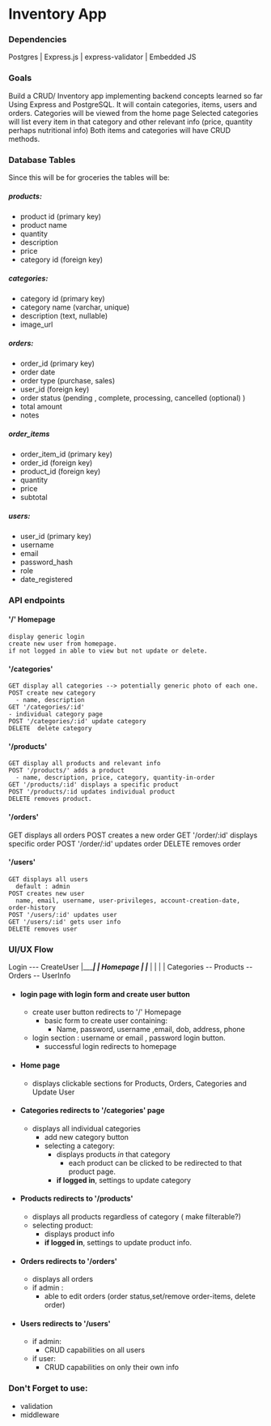 # Inventory App
### Dependencies
Postgres | Express.js | express-validator | Embedded JS

### Goals
Build a CRUD/ Inventory app implementing backend concepts learned so far Using Express and PostgreSQL.
It will contain categories, items, users and orders.
Categories will be viewed from the home page
Selected categories will list every item in that category and other relevant info (price, quantity perhaps nutritional info)
Both items and categories will have CRUD methods.

### Database Tables
Since this will be for groceries the tables will be: 
##### products:  
  - product id (primary key)
  - product name 
  - quantity
  - description
  - price
  - category id (foreign key) 
##### categories:
  - category id (primary key)
  - category name (varchar, unique)
  - description (text,  nullable)
  - image_url
##### orders:
  - order_id (primary key)
  - order date
  - order type (purchase, sales)
  - user_id (foreign key)
  - order status (pending , complete, processing, cancelled (optional) )
  - total amount
  - notes
##### order_items
  - order_item_id (primary key)
  - order_id (foreign key)
  - product_id (foreign key)
  - quantity
  - price
  - subtotal
##### users:
  - user_id (primary key)
  - username
  - email
  - password_hash
  - role
  - date_registered

### API endpoints

  #### '/' Homepage
    display generic login
    create new user from homepage.
    if not logged in able to view but not update or delete.

  #### '/categories'
    GET display all categories --> potentially generic photo of each one.
    POST create new category
      - name, description
    GET '/categories/:id' 
    - individual category page
    POST '/categories/:id' update category
    DELETE  delete category

  #### '/products'
    GET display all products and relevant info
    POST '/products/' adds a product
      - name, description, price, category, quantity-in-order
    GET '/products/:id' displays a specific product
    POST '/products/:id updates individual product
    DELETE removes product.

  #### '/orders'
   GET displays all orders
   POST creates a new order
   GET '/order/:id' displays specific order
   POST '/order/:id' updates order
   DELETE removes order
  
  #### '/users'
    GET displays all users
      default : admin
    POST creates new user
      name, email, username, user-privileges, account-creation-date, order-history
    POST '/users/:id' updates user
    GET '/users/:id' gets user info
    DELETE removes user

### UI/UX Flow
 
  Login --- CreateUser
    |____________|
                 |
              Homepage
                 |
    _____________|______________________
    |            |          |          |
Categories -- Products -- Orders -- UserInfo


- #### login page with login form and create user button 
  - create user button redirects to '/' Homepage
    - basic form to create user containing:
      - Name, password, username ,email, dob, address, phone
  - login section : username or email , password login button.
    - successful login redirects to homepage
- #### Home page 
  - displays clickable sections for Products, Orders, Categories and Update User
- #### Categories redirects to '/categories' page
  - displays all individual categories
    - add new category button
    - selecting a category:
      - displays products *in* that category
        - each product can be clicked to be redirected to that product page. 
      - __if logged in__, settings to update category
- #### Products redirects to '/products'
  - displays all products regardless of category ( make filterable?)
  - selecting product:
    - displays product info
    - __if logged in__, settings to update product info.
- #### Orders redirects to '/orders'
    - displays all orders
  - if admin : 
    - able to edit orders (order status,set/remove order-items, delete order)
- #### Users redirects to '/users'
  - if admin:
    - CRUD capabilities on all users
  - if user:
    - CRUD capabilities on only their own info

### Don't Forget to use:
- validation
- middleware